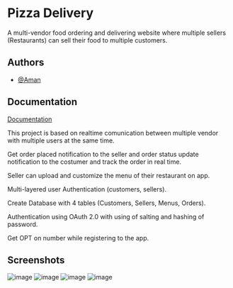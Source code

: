 # Pizza Delivery

A multi-vendor food ordering and delivering website where multiple sellers 
(Restaurants) can sell their food to multiple customers.


## Authors

- [@Aman](https://github.com/ammysap)


## Documentation

[Documentation](https://linktodocumentation)

This project is based on realtime comunication between multiple vendor with multiple users at the same time.

Get order placed notification to the seller and order status update notification to the 
costumer and track the order in real time.

Seller can upload and customize the menu of their restaurant on app. 

Multi-layered user Authentication (customers, sellers).

Create Database with 4 tables (Customers, Sellers, Menus, Orders).

Authentication using OAuth 2.0 with using of salting and hashing of password.

Get OPT on number while registering to the app.
## Screenshots

![image](https://user-images.githubusercontent.com/75664719/182364594-b3d8a6b6-ebd3-44b0-b7c2-5d06e8a976ee.png)
![image](https://user-images.githubusercontent.com/75664719/182364979-fb082be1-3d37-4cfe-89f5-5447ef931ac0.png)
![image](https://user-images.githubusercontent.com/75664719/182365265-77692b2a-9443-442b-bb65-440b20ca46dd.png)
![image](https://user-images.githubusercontent.com/75664719/182395096-035f2e76-18b9-4200-aaf1-b1c4332bdc23.png)


